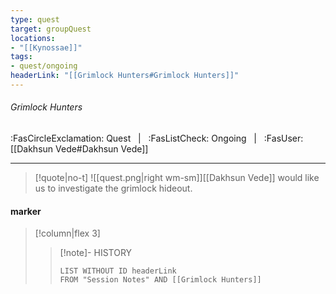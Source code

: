 ```yaml
---
type: quest
target: groupQuest
locations:
- "[[Kynossae]]"
tags:
- quest/ongoing
headerLink: "[[Grimlock Hunters#Grimlock Hunters]]"
---
```

###### Grimlock Hunters
<span class="sub2">:FasCircleExclamation: Quest &nbsp; | &nbsp; :FasListCheck: Ongoing &nbsp; | &nbsp; :FasUser: [[Dakhsun Vede#Dakhsun Vede]]</span>
___

> [!quote|no-t]
>![[quest.png|right wm-sm]][[Dakhsun Vede]] would like us to investigate the grimlock hideout.

#### marker
> [!column|flex 3]
>>[!note]- HISTORY
>>```dataview
>>LIST WITHOUT ID headerLink
>>FROM "Session Notes" AND [[Grimlock Hunters]]

